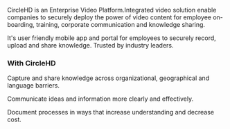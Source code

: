 CircleHD is an Enterprise Video Platform.Integrated video solution enable companies to securely deploy the power of video content for employee on-boarding, training, corporate communication and knowledge sharing.

It's user friendly mobile app and portal for employees to securely record, upload and share knowledge. Trusted by industry leaders.

### With CircleHD

Capture and share knowledge across organizational, geographical and language barriers.

Communicate ideas and information more clearly and effectively.

Document processes in ways that increase understanding and decrease cost.



